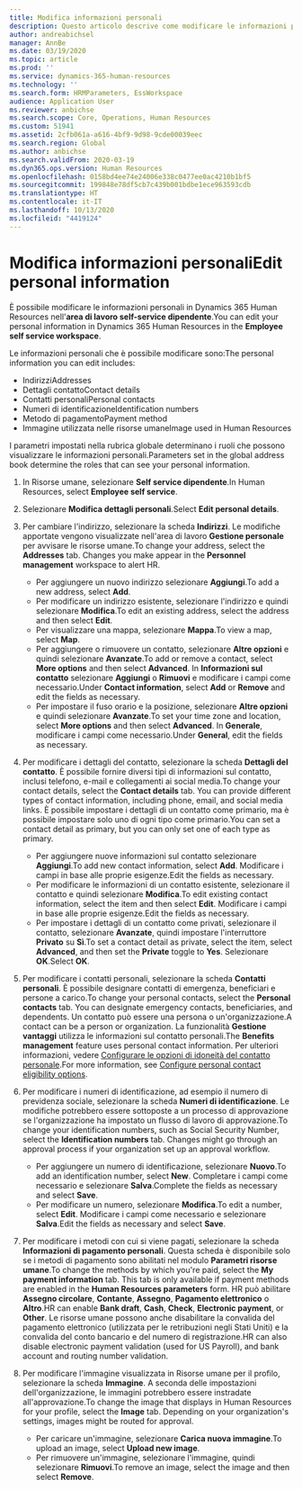 ```yaml
---
title: Modifica informazioni personali
description: Questo articolo descrive come modificare le informazioni personali nel self service dipendente e manager.
author: andreabichsel
manager: AnnBe
ms.date: 03/19/2020
ms.topic: article
ms.prod: ''
ms.service: dynamics-365-human-resources
ms.technology: ''
ms.search.form: HRMParameters, EssWorkspace
audience: Application User
ms.reviewer: anbichse
ms.search.scope: Core, Operations, Human Resources
ms.custom: 51941
ms.assetid: 2cfb061a-a616-4bf9-9d98-9cde00039eec
ms.search.region: Global
ms.author: anbichse
ms.search.validFrom: 2020-03-19
ms.dyn365.ops.version: Human Resources
ms.openlocfilehash: 0158bd4ee74e24006e338c0477ee0ac4210b1bf5
ms.sourcegitcommit: 199848e78df5cb7c439b001bdbe1ece963593cdb
ms.translationtype: HT
ms.contentlocale: it-IT
ms.lasthandoff: 10/13/2020
ms.locfileid: "4419124"
---
```

# <a name="edit-personal-information"></a><span data-ttu-id="2384d-103">Modifica informazioni personali</span><span class="sxs-lookup"><span data-stu-id="2384d-103">Edit personal information</span></span>

<span data-ttu-id="2384d-104">È possibile modificare le informazioni personali in Dynamics 365 Human Resources nell'**area di lavoro self-service dipendente**.</span><span class="sxs-lookup"><span data-stu-id="2384d-104">You can edit your personal information in Dynamics 365 Human Resources in the **Employee self service workspace**.</span></span>

<span data-ttu-id="2384d-105">Le informazioni personali che è possibile modificare sono:</span><span class="sxs-lookup"><span data-stu-id="2384d-105">The personal information you can edit includes:</span></span>

- <span data-ttu-id="2384d-106">Indirizzi</span><span class="sxs-lookup"><span data-stu-id="2384d-106">Addresses</span></span>
- <span data-ttu-id="2384d-107">Dettagli contatto</span><span class="sxs-lookup"><span data-stu-id="2384d-107">Contact details</span></span>
- <span data-ttu-id="2384d-108">Contatti personali</span><span class="sxs-lookup"><span data-stu-id="2384d-108">Personal contacts</span></span>
- <span data-ttu-id="2384d-109">Numeri di identificazione</span><span class="sxs-lookup"><span data-stu-id="2384d-109">Identification numbers</span></span>
- <span data-ttu-id="2384d-110">Metodo di pagamento</span><span class="sxs-lookup"><span data-stu-id="2384d-110">Payment method</span></span>
- <span data-ttu-id="2384d-111">Immagine utilizzata nelle risorse umane</span><span class="sxs-lookup"><span data-stu-id="2384d-111">Image used in Human Resources</span></span>

<span data-ttu-id="2384d-112">I parametri impostati nella rubrica globale determinano i ruoli che possono visualizzare le informazioni personali.</span><span class="sxs-lookup"><span data-stu-id="2384d-112">Parameters set in the global address book determine the roles that can see your personal information.</span></span>

1. <span data-ttu-id="2384d-113">In Risorse umane, selezionare **Self service dipendente**.</span><span class="sxs-lookup"><span data-stu-id="2384d-113">In Human Resources, select **Employee self service**.</span></span>

2. <span data-ttu-id="2384d-114">Selezionare **Modifica dettagli personali**.</span><span class="sxs-lookup"><span data-stu-id="2384d-114">Select **Edit personal details**.</span></span>

3. <span data-ttu-id="2384d-115">Per cambiare l'indirizzo, selezionare la scheda **Indirizzi**. Le modifiche apportate vengono visualizzate nell'area di lavoro **Gestione personale** per avvisare le risorse umane.</span><span class="sxs-lookup"><span data-stu-id="2384d-115">To change your address, select the **Addresses** tab. Changes you make appear in the **Personnel management** workspace to alert HR.</span></span> 

    - <span data-ttu-id="2384d-116">Per aggiungere un nuovo indirizzo selezionare **Aggiungi**.</span><span class="sxs-lookup"><span data-stu-id="2384d-116">To add a new address, select **Add**.</span></span>
    - <span data-ttu-id="2384d-117">Per modificare un indirizzo esistente, selezionare l'indirizzo e quindi selezionare **Modifica**.</span><span class="sxs-lookup"><span data-stu-id="2384d-117">To edit an existing address, select the address and then select **Edit**.</span></span>
    - <span data-ttu-id="2384d-118">Per visualizzare una mappa, selezionare **Mappa**.</span><span class="sxs-lookup"><span data-stu-id="2384d-118">To view a map, select **Map**.</span></span>
    - <span data-ttu-id="2384d-119">Per aggiungere o rimuovere un contatto, selezionare **Altre opzioni** e quindi selezionare **Avanzate**.</span><span class="sxs-lookup"><span data-stu-id="2384d-119">To add or remove a contact, select **More options** and then select **Advanced**.</span></span> <span data-ttu-id="2384d-120">In **Informazioni sul contatto** selezionare **Aggiungi** o **Rimuovi** e modificare i campi come necessario.</span><span class="sxs-lookup"><span data-stu-id="2384d-120">Under **Contact information**, select **Add** or **Remove** and edit the fields as necessary.</span></span>
    - <span data-ttu-id="2384d-121">Per impostare il fuso orario e la posizione, selezionare **Altre opzioni** e quindi selezionare **Avanzate**.</span><span class="sxs-lookup"><span data-stu-id="2384d-121">To set your time zone and location, select **More options** and then select **Advanced**.</span></span> <span data-ttu-id="2384d-122">In **Generale**, modificare i campi come necessario.</span><span class="sxs-lookup"><span data-stu-id="2384d-122">Under **General**, edit the fields as necessary.</span></span>

4. <span data-ttu-id="2384d-123">Per modificare i dettagli del contatto, selezionare la scheda **Dettagli del contatto**. È possibile fornire diversi tipi di informazioni sul contatto, inclusi telefono, e-mail e collegamenti ai social media.</span><span class="sxs-lookup"><span data-stu-id="2384d-123">To change your contact details, select the **Contact details** tab. You can provide different types of contact information, including phone, email, and social media links.</span></span> <span data-ttu-id="2384d-124">È possibile impostare i dettagli di un contatto come primario, ma è possibile impostare solo uno di ogni tipo come primario.</span><span class="sxs-lookup"><span data-stu-id="2384d-124">You can set a contact detail as primary, but you can only set one of each type as primary.</span></span> 

    - <span data-ttu-id="2384d-125">Per aggiungere nuove informazioni sul contatto selezionare **Aggiungi**.</span><span class="sxs-lookup"><span data-stu-id="2384d-125">To add new contact information, select **Add**.</span></span> <span data-ttu-id="2384d-126">Modificare i campi in base alle proprie esigenze.</span><span class="sxs-lookup"><span data-stu-id="2384d-126">Edit the fields as necessary.</span></span>
    - <span data-ttu-id="2384d-127">Per modificare le informazioni di un contatto esistente, selezionare il contatto e quindi selezionare **Modifica**.</span><span class="sxs-lookup"><span data-stu-id="2384d-127">To edit existing contact information, select the item and then select **Edit**.</span></span> <span data-ttu-id="2384d-128">Modificare i campi in base alle proprie esigenze.</span><span class="sxs-lookup"><span data-stu-id="2384d-128">Edit the fields as necessary.</span></span>
    - <span data-ttu-id="2384d-129">Per impostare i dettagli di un contatto come privati, selezionare il contatto, selezionare **Avanzate**, quindi impostare l'interruttore **Privato** su **Sì**.</span><span class="sxs-lookup"><span data-stu-id="2384d-129">To set a contact detail as private, select the item, select **Advanced**, and then set the **Private** toggle to **Yes**.</span></span> <span data-ttu-id="2384d-130">Selezionare **OK**.</span><span class="sxs-lookup"><span data-stu-id="2384d-130">Select **OK**.</span></span>
  
5. <span data-ttu-id="2384d-131">Per modificare i contatti personali, selezionare la scheda **Contatti personali**. È possibile designare contatti di emergenza, beneficiari e persone a carico.</span><span class="sxs-lookup"><span data-stu-id="2384d-131">To change your personal contacts, select the **Personal contacts** tab. You can designate emergency contacts, beneficiaries, and dependents.</span></span> <span data-ttu-id="2384d-132">Un contatto può essere una persona o un'organizzazione.</span><span class="sxs-lookup"><span data-stu-id="2384d-132">A contact can be a person or organization.</span></span> <span data-ttu-id="2384d-133">La funzionalità **Gestione vantaggi** utilizza le informazioni sul contatto personali.</span><span class="sxs-lookup"><span data-stu-id="2384d-133">The **Benefits management** feature uses personal contact information.</span></span> <span data-ttu-id="2384d-134">Per ulteriori informazioni, vedere [Configurare le opzioni di idoneità del contatto personale](hr-benefits-setup-contact-eligibility-options.md).</span><span class="sxs-lookup"><span data-stu-id="2384d-134">For more information, see [Configure personal contact eligibility options](hr-benefits-setup-contact-eligibility-options.md).</span></span>

6. <span data-ttu-id="2384d-135">Per modificare i numeri di identificazione, ad esempio il numero di previdenza sociale, selezionare la scheda **Numeri di identificazione**. Le modifiche potrebbero essere sottoposte a un processo di approvazione se l'organizzazione ha impostato un flusso di lavoro di approvazione.</span><span class="sxs-lookup"><span data-stu-id="2384d-135">To change your identification numbers, such as Social Security Number, select the **Identification numbers** tab. Changes might go through an approval process if your organization set up an approval workflow.</span></span>

    - <span data-ttu-id="2384d-136">Per aggiungere un numero di identificazione, selezionare **Nuovo**.</span><span class="sxs-lookup"><span data-stu-id="2384d-136">To add an identification number, select **New**.</span></span> <span data-ttu-id="2384d-137">Completare i campi come necessario e selezionare **Salva**.</span><span class="sxs-lookup"><span data-stu-id="2384d-137">Complete the fields as necessary and select **Save**.</span></span>
    - <span data-ttu-id="2384d-138">Per modificare un numero, selezionare **Modifica**.</span><span class="sxs-lookup"><span data-stu-id="2384d-138">To edit a number, select **Edit**.</span></span> <span data-ttu-id="2384d-139">Modificare i campi come necessario e selezionare **Salva**.</span><span class="sxs-lookup"><span data-stu-id="2384d-139">Edit the fields as necessary and select **Save**.</span></span>

7. <span data-ttu-id="2384d-140">Per modificare i metodi con cui si viene pagati, selezionare la scheda **Informazioni di pagamento personali**. Questa scheda è disponibile solo se i metodi di pagamento sono abilitati nel modulo **Parametri risorse umane**.</span><span class="sxs-lookup"><span data-stu-id="2384d-140">To change the methods by which you're paid, select the **My payment information** tab. This tab is only available if payment methods are enabled in the **Human Resources parameters** form.</span></span> <span data-ttu-id="2384d-141">HR può abilitare **Assegno circolare**, **Contante**, **Assegno**, **Pagamento elettronico** o **Altro**.</span><span class="sxs-lookup"><span data-stu-id="2384d-141">HR can enable **Bank draft**, **Cash**, **Check**, **Electronic payment**, or **Other**.</span></span> <span data-ttu-id="2384d-142">Le risorse umane possono anche disabilitare la convalida del pagamento elettronico (utilizzata per le retribuzioni negli Stati Uniti) e la convalida del conto bancario e del numero di registrazione.</span><span class="sxs-lookup"><span data-stu-id="2384d-142">HR can also disable electronic payment validation (used for US Payroll), and bank account and routing number validation.</span></span>

8. <span data-ttu-id="2384d-143">Per modificare l'immagine visualizzata in Risorse umane per il profilo, selezionare la scheda **Immagine**. A seconda delle impostazioni dell'organizzazione, le immagini potrebbero essere instradate all'approvazione.</span><span class="sxs-lookup"><span data-stu-id="2384d-143">To change the image that displays in Human Resources for your profile, select the **Image** tab. Depending on your organization's settings, images might be routed for approval.</span></span>

    - <span data-ttu-id="2384d-144">Per caricare un'immagine, selezionare **Carica nuova immagine**.</span><span class="sxs-lookup"><span data-stu-id="2384d-144">To upload an image, select **Upload new image**.</span></span>
    - <span data-ttu-id="2384d-145">Per rimuovere un'immagine, selezionare l'immagine, quindi selezionare **Rimuovi**.</span><span class="sxs-lookup"><span data-stu-id="2384d-145">To remove an image, select the image and then select **Remove**.</span></span>


